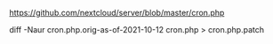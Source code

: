 https://github.com/nextcloud/server/blob/master/cron.php

diff -Naur cron.php.orig-as-of-2021-10-12 cron.php > cron.php.patch